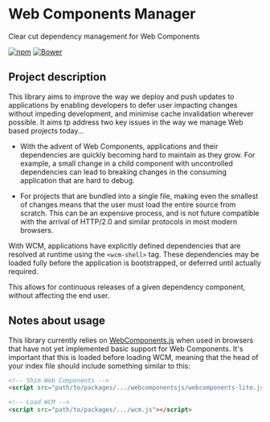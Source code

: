 # Web Components Manager

Clear cut dependency management for Web Components

[![npm](https://img.shields.io/npm/v/@ctek/wcm.svg?style=flat-square)](https://www.npmjs.com/package/@ctek/wcm) [![Bower](https://img.shields.io/bower/v/wcm.svg?style=flat-square)](https://github.com/CENTURY-Tech/wcm)

## Project description
This library aims to improve the way we deploy and push updates to applications by enabling developers to defer user impacting changes without impeding development, and minimise cache invalidation wherever possible. It aims tp address two key issues in the way we manage Web based projects today...

- With the advent of Web Components, applications and their dependencies are quickly becoming hard to maintain as they grow. For example, a small change in a child component with uncontrolled dependencies can lead to breaking changes in the consuming application that are hard to debug.

- For projects that are bundled into a single file, making even the smallest of changes means that the user must load the entire source from scratch. This can be an expensive process, and is not future compatible with the arrival of HTTP/2.0 and similar protocols in most modern browsers.

With WCM, applications have explicitly defined dependencies that are resolved at runtime using the `<wcm-shell>` tag. These dependencies may be loaded fully before the application is bootstrapped, or deferred until actually required.

This allows for continuous releases of a given dependency component, without affecting the end user.

## Notes about usage
This library currently relies on [WebComponents.js](https://github.com/webcomponents/webcomponentsjs) when used in browsers that have not yet implemented basic support for Web Components. It's important that this is loaded before loading WCM, meaning that the head of your index file should include something similar to this:

```html
<!-- Shim Web Components -->
<script src="path/to/packages/.../webcomponentsjs/webcomponents-lite.js"></script>

<!-- Load WCM -->
<script src="path/to/packages/.../wcm.js"></script>
```

